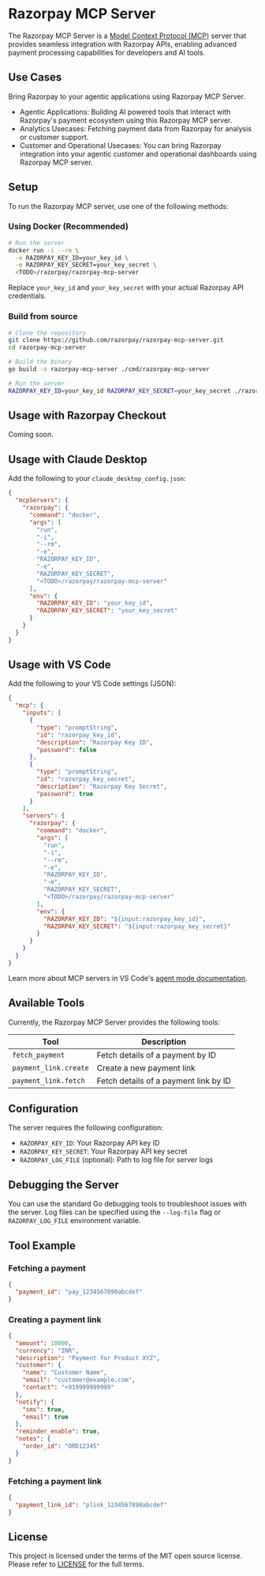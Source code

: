 # Razorpay MCP Server

The Razorpay MCP Server is a [Model Context Protocol (MCP)](https://modelcontextprotocol.io/introduction) server that provides seamless integration with Razorpay APIs, enabling advanced payment processing capabilities for developers and AI tools.

## Use Cases 
Bring Razorpay to your agentic applications using Razorpay MCP Server.

- Agentic Applications: Building AI powered tools that interact with Razorpay's payment ecosystem using this Razorpay MCP server.
- Analytics Usecases: Fetching payment data from Razorpay for analysis or customer support.
- Customer and Operational Usecases: You can bring Razorpay integration into your agentic customer and operational dashboards using Razorpay MCP server.

## Setup

To run the Razorpay MCP server, use one of the following methods:

### Using Docker (Recommended)

```bash
# Run the server
docker run -i --rm \
  -e RAZORPAY_KEY_ID=your_key_id \
  -e RAZORPAY_KEY_SECRET=your_key_secret \
  <TODO>/razorpay/razorpay-mcp-server
```

Replace `your_key_id` and `your_key_secret` with your actual Razorpay API credentials.

### Build from source

```bash
# Clone the repository
git clone https://github.com/razorpay/razorpay-mcp-server.git
cd razorpay-mcp-server

# Build the binary
go build -o razorpay-mcp-server ./cmd/razorpay-mcp-server

# Run the server
RAZORPAY_KEY_ID=your_key_id RAZORPAY_KEY_SECRET=your_key_secret ./razorpay-mcp-server stdio
```

## Usage with Razorpay Checkout
Coming soon.

## Usage with Claude Desktop

Add the following to your `claude_desktop_config.json`:

```json
{
  "mcpServers": {
    "razorpay": {
      "command": "docker",
      "args": [
        "run",
        "-i",
        "--rm",
        "-e",
        "RAZORPAY_KEY_ID",
        "-e",
        "RAZORPAY_KEY_SECRET",
        "<TODO>/razorpay/razorpay-mcp-server"
      ],
      "env": {
        "RAZORPAY_KEY_ID": "your_key_id",
        "RAZORPAY_KEY_SECRET": "your_key_secret"
      }
    }
  }
}
```

## Usage with VS Code

Add the following to your VS Code settings (JSON):

```json
{
  "mcp": {
    "inputs": [
      {
        "type": "promptString",
        "id": "razorpay_key_id",
        "description": "Razorpay Key ID",
        "password": false
      },
      {
        "type": "promptString",
        "id": "razorpay_key_secret",
        "description": "Razorpay Key Secret",
        "password": true
      }
    ],
    "servers": {
      "razorpay": {
        "command": "docker",
        "args": [
          "run",
          "-i",
          "--rm",
          "-e",
          "RAZORPAY_KEY_ID",
          "-e",
          "RAZORPAY_KEY_SECRET",
          "<TODO>/razorpay/razorpay-mcp-server"
        ],
        "env": {
          "RAZORPAY_KEY_ID": "${input:razorpay_key_id}",
          "RAZORPAY_KEY_SECRET": "${input:razorpay_key_secret}"
        }
      }
    }
  }
}
```

Learn more about MCP servers in VS Code's [agent mode documentation](https://code.visualstudio.com/docs/copilot/chat/mcp-servers).

## Available Tools

Currently, the Razorpay MCP Server provides the following tools:

| Tool                  | Description                           |
|-----------------------|---------------------------------------|
| `fetch_payment`       | Fetch details of a payment by ID      |
| `payment_link.create` | Create a new payment link             |
| `payment_link.fetch`  | Fetch details of a payment link by ID |

## Configuration

The server requires the following configuration:

- `RAZORPAY_KEY_ID`: Your Razorpay API key ID
- `RAZORPAY_KEY_SECRET`: Your Razorpay API key secret
- `RAZORPAY_LOG_FILE` (optional): Path to log file for server logs

## Debugging the Server

You can use the standard Go debugging tools to troubleshoot issues with the server. Log files can be specified using the `--log-file` flag or `RAZORPAY_LOG_FILE` environment variable.

## Tool Example

### Fetching a payment

```json
{
  "payment_id": "pay_1234567890abcdef"
}
```

### Creating a payment link

```json
{
  "amount": 10000,
  "currency": "INR",
  "description": "Payment for Product XYZ",
  "customer": {
    "name": "Customer Name",
    "email": "customer@example.com",
    "contact": "+919999999999"
  },
  "notify": {
    "sms": true,
    "email": true
  },
  "reminder_enable": true,
  "notes": {
    "order_id": "ORD12345"
  }
}
```

### Fetching a payment link

```json
{
  "payment_link_id": "plink_1234567890abcdef"
}
```

## License

This project is licensed under the terms of the MIT open source license. Please refer to [LICENSE](./LICENSE) for the full terms.
